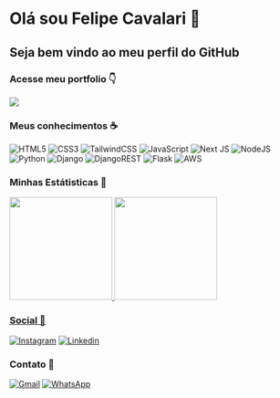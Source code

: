 <h1 style='border:none'>Olá sou Felipe Cavalari 👋</h1>
<h2 > Seja bem vindo ao meu perfil do GitHub</h2>

<h3 style='border:none'>Acesse meu portfolio 👇</h3>
<div>
    <a href='https://meu-portfolio-3mbcbiyhf-felipe-cavalari.vercel.app/'><img src='https://img.shields.io/badge/vercel-%23000000.svg?style=for-the-badge&logo=vercel&logoColor=white'></a>
</div>



<h3> Meus conhecimentos ☕ </h3>

![HTML5](https://img.shields.io/badge/html5-%23E34F26.svg?style=for-the-badge&logo=html5&logoColor=white)
![CSS3](https://img.shields.io/badge/css3-%231572B6.svg?style=for-the-badge&logo=css3&logoColor=white)
![TailwindCSS](https://img.shields.io/badge/tailwindcss-%2338B2AC.svg?style=for-the-badge&logo=tailwind-css&logoColor=white)
![JavaScript](https://img.shields.io/badge/javascript-%23323330.svg?style=for-the-badge&logo=javascript&logoColor=%23F7DF1E)
![Next JS](https://img.shields.io/badge/Next-black?style=for-the-badge&logo=next.js&logoColor=white)
![NodeJS](https://img.shields.io/badge/node.js-6DA55F?style=for-the-badge&logo=node.js&logoColor=white)
![Python](https://img.shields.io/badge/python-3670A0?style=for-the-badge&logo=python&logoColor=ffdd54)
![Django](https://img.shields.io/badge/django-%23092E20.svg?style=for-the-badge&logo=django&logoColor=white)
![DjangoREST](https://img.shields.io/badge/DJANGO-REST-ff1709?style=for-the-badge&logo=django&logoColor=white&color=ff1709&labelColor=gray)
![Flask](https://img.shields.io/badge/flask-%23000.svg?style=for-the-badge&logo=flask&logoColor=white)
![AWS](https://img.shields.io/badge/AWS-%23FF9900.svg?style=for-the-badge&logo=amazon-aws&logoColor=white)


<h3> Minhas Estátisticas 📶</h3>

<div>
<a href="https://github.com/Felipe-Cavalari">
<img loading="lazy" height="180em" src="https://github-readme-stats.vercel.app/api/top-langs/?username=Felipe-Cavalari&layout=compact&langs_count=7&theme=dracula"/>
<img loading="lazy" height="180em" src="https://github-readme-stats.vercel.app/api?username=Felipe-Cavalari&show_icons=true&theme=dracula&include_all_commits=true&count_private=true"/> 
</div>



<h3> Social 🥂 </h3>

[![Instagram](https://img.shields.io/badge/Instagram-E4405F?style=for-the-badge&logo=instagram&logoColor=white)](https://www.instagram.com/cavalari67/)
[![Linkedin](https://img.shields.io/badge/LinkedIn-0077B5?style=for-the-badge&logo=linkedin&logoColor=white
)](https://https://www.linkedin.com/in/felipe-cavalari/)


<h3> Contato 📱 </h3>


[![Gmail](https://img.shields.io/badge/Gmail-D14836?style=for-the-badge&logo=gmail&logoColor=white
)](mailto:fecavalaridev@gmail.com)
[![WhatsApp](https://img.shields.io/badge/WhatsApp-25D366?style=for-the-badge&logo=whatsapp&logoColor=white)](https://api.whatsapp.com/send?phone=55%2011981937472)

